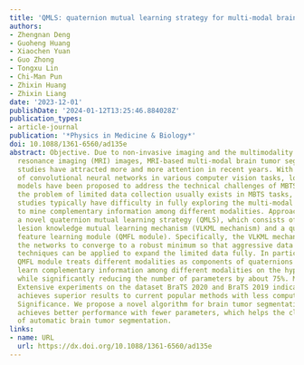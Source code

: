 ```yaml
---
title: 'QMLS: quaternion mutual learning strategy for multi-modal brain tumor segmentation'
authors:
- Zhengnan Deng
- Guoheng Huang
- Xiaochen Yuan
- Guo Zhong
- Tongxu Lin
- Chi-Man Pun
- Zhixin Huang
- Zhixin Liang
date: '2023-12-01'
publishDate: '2024-01-12T13:25:46.884028Z'
publication_types:
- article-journal
publication: '*Physics in Medicine & Biology*'
doi: 10.1088/1361-6560/ad135e
abstract: Objective. Due to non-invasive imaging and the multimodality of magnetic
  resonance imaging (MRI) images, MRI-based multi-modal brain tumor segmentation (MBTS)
  studies have attracted more and more attention in recent years. With the great success
  of convolutional neural networks in various computer vision tasks, lots of MBTS
  models have been proposed to address the technical challenges of MBTS. However,
  the problem of limited data collection usually exists in MBTS tasks, making existing
  studies typically have difficulty in fully exploring the multi-modal MRI images
  to mine complementary information among different modalities. Approach. We propose
  a novel quaternion mutual learning strategy (QMLS), which consists of a voxel-wise
  lesion knowledge mutual learning mechanism (VLKML mechanism) and a quaternion multi-modal
  feature learning module (QMFL module). Specifically, the VLKML mechanism allows
  the networks to converge to a robust minimum so that aggressive data augmentation
  techniques can be applied to expand the limited data fully. In particular, the quaternion-valued
  QMFL module treats different modalities as components of quaternions to sufficiently
  learn complementary information among different modalities on the hypercomplex domain
  while significantly reducing the number of parameters by about 75%. Main results.
  Extensive experiments on the dataset BraTS 2020 and BraTS 2019 indicate that QMLS
  achieves superior results to current popular methods with less computational cost.
  Significance. We propose a novel algorithm for brain tumor segmentation task that
  achieves better performance with fewer parameters, which helps the clinical application
  of automatic brain tumor segmentation.
links:
- name: URL
  url: https://dx.doi.org/10.1088/1361-6560/ad135e
---
```


